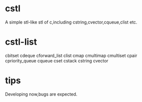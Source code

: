 # cstl
A simple stl-like stl of c,including cstring,cvector,cqueue,clist etc.
# cstl-list
cbitset cdeque cforward_list clist cmap cmultimap cmultiset cpair cpriority_queue cqueue cset cstack cstring cvector
# tips
Developing now,bugs are expected.
